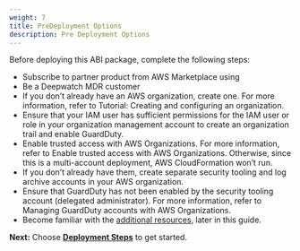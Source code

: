 ```yaml
---
weight: 7
title: PreDeployment Options
description: Pre Deployment Options
---
```


Before deploying this ABI package, complete the following steps:

* Subscribe to partner product from AWS Marketplace using <AWS Marketplace Listing>
* Be a Deepwatch MDR customer
* If you don’t already have an AWS organization, create one. For more information, refer to Tutorial: Creating and configuring an organization.
* Ensure that your IAM user has sufficient permissions for the IAM user or role in your organization management account to create an organization trail and enable GuardDuty.
* Enable trusted access with AWS Organizations. For more information, refer to Enable trusted access with AWS Organizations. Otherwise, since this is a multi-account deployment, AWS CloudFormation won’t run.
* If you don’t already have them, create separate security tooling and log archive accounts in your AWS organization.
* Ensure that GuardDuty has not been enabled by the security tooling account (delegated administrator). For more information, refer to Managing GuardDuty accounts with AWS Organizations.
* Become familiar with the [additional resources](https://link), later in this guide.

**Next:** Choose **[Deployment Steps](/deployment-steps/index.html)** to get started.